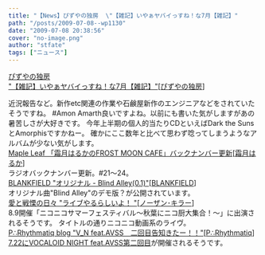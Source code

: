 ```yaml
---
title: "【News】ぴずやの独房  \"【雑記】いやぁヤバイっすね！な7月【雑記】"
path: "/posts/2009-07-08--wp1130"
date: "2009-07-08 20:38:56"
cover: "no-image.png"
author: "stfate"
tags: ["ニュース"]
---
```


<style type="text/css">
<!--
p {white-space: pre-wrap};
-->
</style>

<a  href="http://www.pizuya.com/" target="_blank">ぴずやの独房  "【雑記】いやぁヤバイっすね！な7月【雑記】"</a><span >[<a href="http://www.pizuya.com/" target="_blank">ぴずやの独房</a>]</span>
<div >近況報告など。新作etc関連の作業や石鹸屋新作のエンジニアなどをされていたそうですね。
#Amon Amarth良いですよね。以前にも書いた気がしますがあの暑苦しさが大好きです。
今年上半期の個人的当たりCDといえばDark the SunsとAmorphisですかねー。
確かにここ数年と比べて思わず唸ってしまうようなアルバムが少ない気がします。</div>
<a  href="http://www.timerocket.co.jp/fmc/" target="_blank">Maple Leaf 「霜月はるかのFROST MOON CAFE」バックナンバー更新</a><span >[<a href="http://shimotsukin.com/" target="_blank">霜月はるか</a>]</span>
<div >ラジオバックナンバー更新。#21～24。</div>
<a  href="http://blankfield.but.jp/" target="_blank">BLANKFIELD "オリジナル - Blind Alley(0.1)"</a><span >[<a href="http://blankfield.but.jp/" target="_blank">BLANKFIELD</a>]</span>
<div >オリジナル曲"Blind Alley"のデモ版？が公開されています。</div>
<a  href="http://cobhc.blog40.fc2.com/" target="_blank">愛と戦慄の日々 "ライブやるらしいよ！ "</a><span >[<a href="http://cobhc.blog40.fc2.com/" target="_blank">ノーザン･キラー</a>]</span>
<div >8.9開催「ニコニコサマーフェスティバル～秋葉にニコ厨大集合！～」に出演されるそうです。
タイトルの通りニコニコ動画系のライヴ。</div>
<a  href="http://prq.blog44.fc2.com/" target="_blank">P∴Rhythmatiq blog "V_N feat.AVSS　二回目告知きたー！！"</a><span >[<a href="http://prq.blog44.fc2.com/" target="_blank">P∴Rhythmatiq</a>]</span>
<div ><a href="http://vnavss.blog47.fc2.com/" target="_blank">7.22にVOCALOID NIGHT feat.AVSS第二回目</a>が開催されるそうです。</div>
